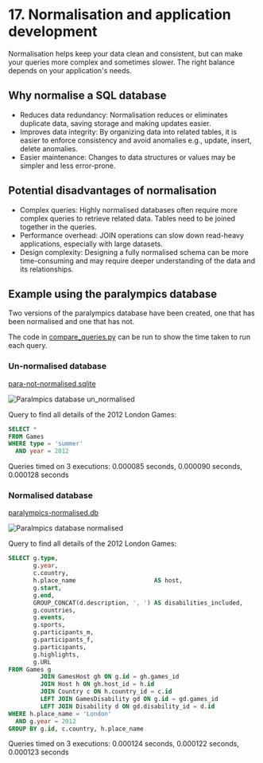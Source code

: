 # 17. Normalisation and application development

Normalisation helps keep your data clean and consistent, but can make your queries more complex and sometimes slower.
The right balance depends on your application's needs.

## Why normalise a SQL database

- Reduces data redundancy: Normalisation reduces or eliminates duplicate data, saving storage and making updates easier.
- Improves data integrity: By organizing data into related tables, it is easier to enforce consistency and avoid
  anomalies e.g., update, insert, delete anomalies.
- Easier maintenance: Changes to data structures or values may be simpler and less error-prone.

## Potential disadvantages of normalisation

- Complex queries: Highly normalised databases often require more complex queries to retrieve related data. Tables need
  to be joined together in the queries.
- Performance overhead: JOIN operations can slow down read-heavy applications, especially with large datasets.
- Design complexity: Designing a fully normalised schema can be more time-consuming and may require deeper understanding
  of the data and its relationships.

## Example using the paralympics database

Two versions of the paralympics database have been created, one that has been normalised and one that has not.

The code in [compare_queries.py](../../src/activities/starter/compare_queries.py) can be run to show the time taken to
run each query.

### Un-normalised database

[para-not-normalised.sqlite](../../src/activities/data/para-not-normalised.sqlite)

![Paralmpics database un_normalised](../img/erd-para-not-normalised.png)

Query to find all details of the 2012 London Games:

```sql
SELECT *
FROM Games
WHERE type = 'summer'
  AND year = 2012
```

Queries timed on 3 executions: 0.000085 seconds, 0.000090 seconds, 0.000128 seconds

### Normalised database

[paralympics-normalised.db](../../src/activities/data/para-normalised.db)

![Paralmpics database normalised](../img/erd-para-normalised.png)

Query to find all details of the 2012 London Games:

```sql
SELECT g.type,
       g.year,
       c.country,
       h.place_name                      AS host,
       g.start,
       g.end,
       GROUP_CONCAT(d.description, ', ') AS disabilities_included,
       g.countries,
       g.events,
       g.sports,
       g.participants_m,
       g.participants_f,
       g.participants,
       g.highlights,
       g.URL
FROM Games g
         JOIN GamesHost gh ON g.id = gh.games_id
         JOIN Host h ON gh.host_id = h.id
         JOIN Country c ON h.country_id = c.id
         LEFT JOIN GamesDisability gd ON g.id = gd.games_id
         LEFT JOIN Disability d ON gd.disability_id = d.id
WHERE h.place_name = 'London'
  AND g.year = 2012
GROUP BY g.id, c.country, h.place_name
```

Queries timed on 3 executions: 0.000124 seconds, 0.000122 seconds, 0.000123 seconds
